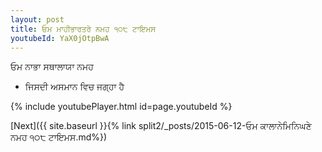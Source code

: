 ```yaml
---
layout: post
title: ਓਮ ਮਾਹੀਭਾਰਤਰੇ ਨਮਹ ੧੦੮ ਟਾਇਮਸ
youtubeId: YaX0jOtpBwA
---
```

 
 
 ਓਮ ਨਾਭਾ ਸਥਾਲਾਯਾ ਨਮਹ  
 
 -  ਜਿਸਦੀ ਅਸਮਾਨ ਵਿਚ ਜਗ੍ਹਾ ਹੈ 
 
  
 
  
 
 
 
 
 
 


{% include youtubePlayer.html id=page.youtubeId %}
 
[Next]({{ site.baseurl }}{% link  split2/_posts/2015-06-12-ਓਮ ਕਾਲਾਨੇਮਿਨਿਘਣੇ ਨਮਹ ੧੦੮ ਟਾਇਮਸ.md%})
 

